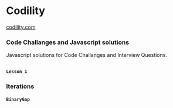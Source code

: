 # Codility

[codility.com](http://codility.com)

### Code Challanges and Javascript solutions

Javascript solutions for Code Challanges and Interview Questions.

<!-- ```bash
``` -->

##

#### `Lesson 1`

### Iterations

#### `BinaryGap`

##
